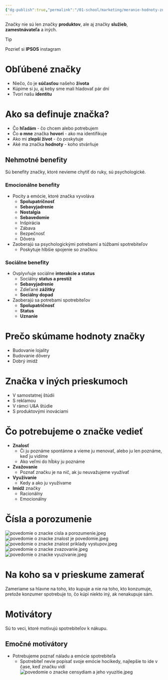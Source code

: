 ```yaml
---
{"dg-publish":true,"permalink":"/01-school/marketing/meranie-hodnoty-znacky-v-ociach-spotrebitela/","tags":["year1","winterSemester","uniMRK"]}
---
```


Značky nie sú len značky **produktov**, ale aj značky **služieb**, **zamestnávateľa** a iných.

>[!tip]
>Pozrieť si **IPSOS** instagram

# Obľúbené značky
- Niečo, čo je **súčasťou** našeho **života**
- Kúpime si ju, aj keby sme mali hladovať pár dní
- Tvorí našu **identitu**

# Ako sa definuje značka?
- Čo **hľadám** - čo chcem alebo potrebujem
- Čo **o mne** značka **hovorí** - ako ma identifikuje
- Ako mi **zlepší život** - čo poskytuje
- Aké ma značka **hodnoty** - koho stvárňuje

## Nehmotné benefity
Sú benefity značky, ktoré nevieme chytiť do ruky, sú psychologické.

### Emocionálne benefity
- Pocity a emócie, ktoré značka vyvoláva
	- **Spolupatričnosť**
	- **Sebavyjadrenie**
	- **Nostalgia**
	- **Sebavedomie**
	- Inšpirácia
	- Zábava
	- Bezpečnosť
	- Dôvera
- Zaoberajú sa psychologickými potrebami a túžbami spotrebiteľov
	- Poskytuje hlbšie spojenie so značkou

### Sociálne benefity
- Ovplyvňuje sociálne **interakcie a status**
	- Sociálny **status a prestíž**
	- **Sebavyjadrenie**
	- Zdieľané **zážitky**
	- **Sociálny dopad**
- Zaoberajú sa potrebami spotrebiteľov
	- **Spolupatričnosť**
	- **Status**
	- **Uznanie**

# Prečo skúmame hodnoty značky
- Budovanie lojality
- Budovanie dôvery
- Dobrý imidž

# Značka v iných prieskumoch
- V samostatnej štúdii
- S reklamou
- V rámci U&A štúdie
- S produktovými inováciami

# Čo potrebujeme o značke vedieť
- **Znalosť**
	- Či ju poznáme spontánne a vieme ju menovať, alebo ju len poznáme, keď ju vidíme
	- Ako veľmi do hĺbky ju poznáme
- **Zvažovanie**
	- Poznať značku je na nič, ak ju neuvažujeme využívať
- **Využívanie**
	- Kedy a ako ju využívame
- **Imidž** značky
	- Racionálny
	- Emocionálny

# Čísla a porozumenie
![povedomie o znacke cisla a porozumenie.jpeg](/img/user/06%20-%20Images/School/povedomie%20o%20znacke%20cisla%20a%20porozumenie.jpeg)
![povedomie o znacke znalost je povedomie.jpeg](/img/user/06%20-%20Images/School/povedomie%20o%20znacke%20znalost%20je%20povedomie.jpeg)
![povedomie o znacke znalost priklady vystupov.jpeg](/img/user/06%20-%20Images/School/povedomie%20o%20znacke%20znalost%20priklady%20vystupov.jpeg)
![povedomie o znacke zvazovanie.jpeg](/img/user/06%20-%20Images/School/povedomie%20o%20znacke%20zvazovanie.jpeg)
![povedomie o znacke vyuzivanie.jpeg](/img/user/06%20-%20Images/School/povedomie%20o%20znacke%20vyuzivanie.jpeg)

# Na koho sa v prieskume zamerať
Zameriame sa hlavne na toho, kto kupuje a nie na toho, kto konzumuje, pretože konzumer spotrebuje to, čo kúpi niekto iný, ak nenakupuje sám.

# Motivátory
Sú to veci, ktoré motivujú spotrebiteľov k nákupu.

## Emočné motivátory
- Potrebujeme poznať náladu a emócie spotrebiteľa
	- Spotrebiteľ nevie popísať svoje emócie hocikedy, najlepšie to ide v čase, keď značku vidí
![povedomie o znacke censydiam a jeho vyuzitie.jpeg](/img/user/06%20-%20Images/School/povedomie%20o%20znacke%20censydiam%20a%20jeho%20vyuzitie.jpeg)